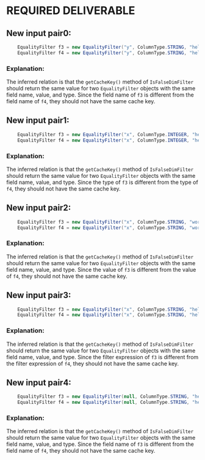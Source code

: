 # REQUIRED DELIVERABLE
## New input pair0:
```java
    EqualityFilter f3 = new EqualityFilter("y", ColumnType.STRING, "hello", null);
    EqualityFilter f4 = new EqualityFilter("y", ColumnType.STRING, "hello", null);
```
### Explanation:
The inferred relation is that the `getCacheKey()` method of `IsFalseDimFilter` should return the same value for two `EqualityFilter` objects with the same field name, value, and type. Since the field name of `f3` is different from the field name of `f4`, they should not have the same cache key.

## New input pair1:
```java
    EqualityFilter f3 = new EqualityFilter("x", ColumnType.INTEGER, "hello", null);
    EqualityFilter f4 = new EqualityFilter("x", ColumnType.INTEGER, "hello", null);
```
### Explanation:
The inferred relation is that the `getCacheKey()` method of `IsFalseDimFilter` should return the same value for two `EqualityFilter` objects with the same field name, value, and type. Since the type of `f3` is different from the type of `f4`, they should not have the same cache key.

## New input pair2:
```java
    EqualityFilter f3 = new EqualityFilter("x", ColumnType.STRING, "world", null);
    EqualityFilter f4 = new EqualityFilter("x", ColumnType.STRING, "world", null);
```
### Explanation:
The inferred relation is that the `getCacheKey()` method of `IsFalseDimFilter` should return the same value for two `EqualityFilter` objects with the same field name, value, and type. Since the value of `f3` is different from the value of `f4`, they should not have the same cache key.

## New input pair3:
```java
    EqualityFilter f3 = new EqualityFilter("x", ColumnType.STRING, "hello", "world");
    EqualityFilter f4 = new EqualityFilter("x", ColumnType.STRING, "hello", "world");
```
### Explanation:
The inferred relation is that the `getCacheKey()` method of `IsFalseDimFilter` should return the same value for two `EqualityFilter` objects with the same field name, value, and type. Since the filter expression of `f3` is different from the filter expression of `f4`, they should not have the same cache key.

## New input pair4:
```java
    EqualityFilter f3 = new EqualityFilter(null, ColumnType.STRING, "hello", null);
    EqualityFilter f4 = new EqualityFilter(null, ColumnType.STRING, "hello", null);
```
### Explanation:
The inferred relation is that the `getCacheKey()` method of `IsFalseDimFilter` should return the same value for two `EqualityFilter` objects with the same field name, value, and type. Since the field name of `f3` is different from the field name of `f4`, they should not have the same cache key.
